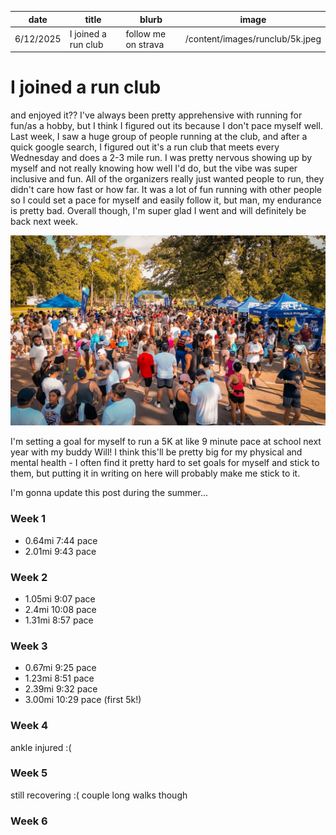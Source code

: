 | date      | title               | blurb               | image                           |
| --------- | ------------------- | ------------------- | ------------------------------- |
| 6/12/2025 | I joined a run club | follow me on strava | /content/images/runclub/5k.jpeg |

# I joined a run club

and enjoyed it?? I've always been pretty apprehensive with running for fun/as a hobby, but I think I figured out its because I don't pace myself well. Last week, I saw a huge group of people running at the club, and after a quick google search, I figured out it's a run club that meets every Wednesday and does a 2-3 mile run. I was pretty nervous showing up by myself and not really knowing how well I'd do, but the vibe was super inclusive and fun. All of the organizers really just wanted people to run, they didn't care how fast or how far. It was a lot of fun running with other people so I could set a pace for myself and easily follow it, but man, my endurance is pretty bad. Overall though, I'm super glad I went and will definitely be back next week.

![5k](/content/images/runclub/5k.jpeg)

I'm setting a goal for myself to run a 5K at like 9 minute pace at school next year with my buddy Will! I think this'll be pretty big for my physical and mental health - I often find it pretty hard to set goals for myself and stick to them, but putting it in writing on here will probably make me stick to it.

I'm gonna update this post during the summer...

### Week 1

-   0.64mi 7:44 pace
-   2.01mi 9:43 pace

### Week 2

-   1.05mi 9:07 pace
-   2.4mi 10:08 pace
-   1.31mi 8:57 pace

### Week 3

-   0.67mi 9:25 pace
-   1.23mi 8:51 pace
-   2.39mi 9:32 pace
-   3.00mi 10:29 pace (first 5k!)

### Week 4

ankle injured :(

### Week 5

still recovering :( couple long walks though

### Week 6
